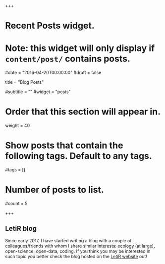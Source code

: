 +++
# Recent Posts widget.
# Note: this widget will only display if `content/post/` contains posts.

#date = "2016-04-20T00:00:00"
#draft = false

title = "Blog Posts"

#subtitle = ""
#widget = "posts"

# Order that this section will appear in.
weight = 40

# Show posts that contain the following tags. Default to any tags.
#tags = []

# Number of posts to list.
#count = 5

+++

## LetiR blog &nbsp;&nbsp;&nbsp;&nbsp; <a href="https://letir.github.io/docs/indexPosts.html"><i style="text-align:right" class='fa fa-external-link fa-1x' aria-hidden='true'></i></a>


Since early 2017, I have started writing a blog with a couple of colleagues/friends
with whom I share similar interests: ecology (at large), open-science, open-data,
coding. If you think you may be interested in such topic you better check the blog hosted on the [LetiR website](https://letir.github.io/docs/) out!
